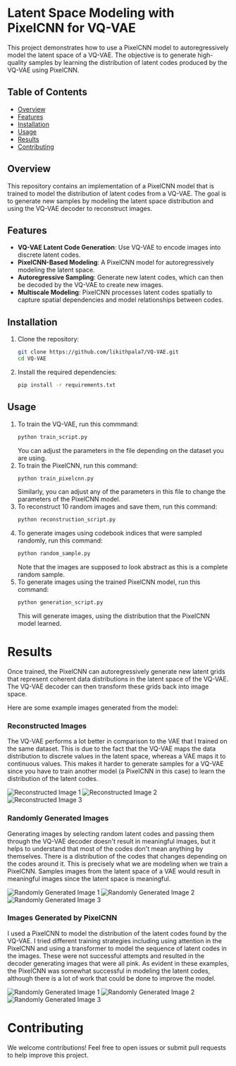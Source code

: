 # Latent Space Modeling with PixelCNN for VQ-VAE

This project demonstrates how to use a PixelCNN model to autoregressively model the latent space of a VQ-VAE. The objective is to generate high-quality samples by learning the distribution of latent codes produced by the VQ-VAE using PixelCNN.

## Table of Contents
- [Overview](#overview)
- [Features](#features)
- [Installation](#installation)
- [Usage](#usage)
- [Results](#results)
- [Contributing](#contributing)

## Overview
This repository contains an implementation of a PixelCNN model that is trained to model the distribution of latent codes from a VQ-VAE. The goal is to generate new samples by modeling the latent space distribution and using the VQ-VAE decoder to reconstruct images.

## Features
- **VQ-VAE Latent Code Generation**: Use VQ-VAE to encode images into discrete latent codes.
- **PixelCNN-Based Modeling**: A PixelCNN model for autoregressively modeling the latent space.
- **Autoregressive Sampling**: Generate new latent codes, which can then be decoded by the VQ-VAE to create new images.
- **Multiscale Modeling**: PixelCNN processes latent codes spatially to capture spatial dependencies and model relationships between codes.

## Installation
1. Clone the repository:
   ```bash
   git clone https://github.com/likithpala7/VQ-VAE.git
   cd VQ-VAE
   ```
2. Install the required dependencies:
    ```bash
    pip install -r requirements.txt
    ```

## Usage
1. To train the VQ-VAE, run this commmand:
    ```bash
    python train_script.py
    ```
    You can adjust the parameters in the file depending on the dataset you are using.
2. To train the PixelCNN, run this command:
    ```bash
    python train_pixelcnn.py
    ```
    Similarly, you can adjust any of the parameters in this file to change the parameters of the PixelCNN model.
3. To reconstruct 10 random images and save them, run this command:
    ```bash
    python reconstruction_script.py
    ```
4. To generate images using codebook indices that were sampled randomly, run this command:
    ```bash
    python random_sample.py
    ```
    Note that the images are supposed to look abstract as this is a complete random sample.
5. To generate images using the trained PixelCNN model, run this command:
    ```bash
    python generation_script.py
    ```
    This will generate images, using the distribution that the PixelCNN model learned.

# Results
Once trained, the PixelCNN can autoregressively generate new latent grids that represent coherent data distributions in the latent space of the VQ-VAE. The VQ-VAE decoder can then transform these grids back into image space.

Here are some example images generated from the model:

### Reconstructed Images

The VQ-VAE performs a lot better in comparison to the VAE that I trained on the same dataset. This is due to the fact that the VQ-VAE maps the data distribution to discrete values in the latent space, whereas a VAE maps it to continuous values. This makes it harder to generate samples for a VQ-VAE since you have to train another model (a PixelCNN in this case) to learn the distribution of the latent codes.

![Reconstructed Image 1](output/reconstructed_image_1.png)
![Reconstructed Image 2](output/reconstructed_image_4.png)
![Reconstructed Image 3](output/reconstructed_image_7.png)

### Randomly Generated Images

Generating images by selecting random latent codes and passing them through the VQ-VAE decoder doesn't result in meaningful images, but it helps to understand that most of the codes don't mean anything by themselves. There is a distribution of the codes that changes depending on the codes around it. This is precisely what we are modeling when we train a PixelCNN. Samples images from the latent space of a VAE would result in meaningful images since the latent space is meaningful.

![Randomly Generated Image 1](output/random_sample_0.png)
![Randomly Generated Image 2](output/random_sample_1.png)
![Randomly Generated Image 3](output/random_sample_2.png)

### Images Generated by PixelCNN

I used a PixelCNN to model the distribution of the latent codes found by the VQ-VAE. I tried different training strategies including using attention in the PixelCNN and using a transformer to model the sequence of latent codes in the images. These were not successful attempts and resulted in the decoder generating images that were all pink. As evident in these examples, the PixelCNN was somewhat successful in modeling the latent codes, although there is a lot of work that could be done to improve the model.

![Randomly Generated Image 1](output/sample_1.png)
![Randomly Generated Image 2](output/sample_5.png)
![Randomly Generated Image 3](output/sample_8.png)


# Contributing
We welcome contributions! Feel free to open issues or submit pull requests to help improve this project.